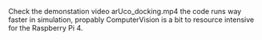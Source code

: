 Check the demonstation video arUco_docking.mp4
the code runs way faster in simulation, propably ComputerVision is a bit to resource intensive for the Raspberry Pi 4.
